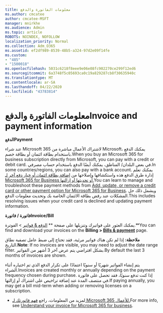 ```yaml
---
title: معلومات الفاتورة والدفع
ms.author: cmcatee
author: cmcatee-MSFT
manager: mnirkhe
ms.audience: Admin
ms.topic: article
ROBOTS: NOINDEX, NOFOLLOW
localization_priority: Normal
ms.collection: Adm_O365
ms.assetid: ef2df989-8539-48b5-a324-97d2e09f14fe
ms.custom:
- "485"
- "1500018"
ms.openlocfilehash: 5031c6218f8eee9e06e08fc902270ce299f12ed6
ms.sourcegitcommit: 6a3748f5c05693ca0c19a829287cb8f30635940c
ms.translationtype: MT
ms.contentlocale: ar-SA
ms.lasthandoff: 04/22/2020
ms.locfileid: "43783814"
---
```

# <a name="invoice-and-payment-information"></a><span data-ttu-id="0ca0c-102">معلومات الفاتورة والدفع</span><span class="sxs-lookup"><span data-stu-id="0ca0c-102">Invoice and payment information</span></span>

<span data-ttu-id="0ca0c-103">**الدفع**</span><span class="sxs-lookup"><span data-stu-id="0ca0c-103">**Payment**</span></span>

<span data-ttu-id="0ca0c-104">عند شراء Microsoft 365 لاشتراك الأعمال مباشرة من Microsoft، يمكنك الدفع باستخدام بطاقة ائتمان أو بطاقة خصم.</span><span class="sxs-lookup"><span data-stu-id="0ca0c-104">When you buy an Microsoft 365 for business subscription directly from Microsoft, you can pay with a credit or debit card.</span></span>  <span data-ttu-id="0ca0c-105">في بعض البلدان/ المناطق، يمكنك أيضًا الدفع باستخدام حساب مصرفي.</span><span class="sxs-lookup"><span data-stu-id="0ca0c-105">In some countries/regions, you can also pay with a bank account.</span></span>  <span data-ttu-id="0ca0c-106">يمكنك تعلم إدارة طرق الدفع هذه واستكشافها وإصلاحها من [إضافة بطاقة ائتمان أو خيار دفع آخر لـ Microsoft 365 for Business أو تحديثها أو إزالتها.](https://go.microsoft.com/fwlink/?linkid=2118133)</span><span class="sxs-lookup"><span data-stu-id="0ca0c-106">You can learn to manage and troubleshoot these payment methods from [Add, update, or remove a credit card or other payment option for Microsoft 365 for Business](https://go.microsoft.com/fwlink/?linkid=2118133).</span></span>  <span data-ttu-id="0ca0c-107">ويشمل ذلك حل المشكلات عند رفض بطاقة الائتمان الخاصة بك وتحديث معلومات الدفع.</span><span class="sxs-lookup"><span data-stu-id="0ca0c-107">This includes resolving issues when your credit card is declined and updating payment information.</span></span>

<span data-ttu-id="0ca0c-108">**فاتورة / فاتورة**</span><span class="sxs-lookup"><span data-stu-id="0ca0c-108">**Invoice/Bill**</span></span>

<span data-ttu-id="0ca0c-109">يمكنك العثور على فواتيرك وتنزيلها على صفحة \*\* [الدفع & فواتير](https://go.microsoft.com/fwlink/p/?linkid=848039) > الفوترة.\*\*</span><span class="sxs-lookup"><span data-stu-id="0ca0c-109">You can find and download your invoices on the **Billing > [Bills & payment](https://go.microsoft.com/fwlink/p/?linkid=848039)** page.</span></span>  

<span data-ttu-id="0ca0c-110">**ملاحظة:** إذا لم تكن هناك فواتير مرئية، فقد تحتاج إلى ضبط عامل تصفية نطاق التاريخ.</span><span class="sxs-lookup"><span data-stu-id="0ca0c-110">**Note**: If no invoices are visible, you may need to adjust the date range filter.</span></span>  <span data-ttu-id="0ca0c-111">بشكل افتراضي يتم عرض آخر 3 أشهر من الفواتير.</span><span class="sxs-lookup"><span data-stu-id="0ca0c-111">By default the last 3 months of invoices are shown.</span></span>

<span data-ttu-id="0ca0c-112">يتم إنشاء الفواتير شهريًا أو سنويًا اعتمادًا على تكرار الدفع الذي تم اختياره أثناء الشراء.</span><span class="sxs-lookup"><span data-stu-id="0ca0c-112">Invoices are created monthly or annually depending on the payment frequency chosen during purchase.</span></span>  <span data-ttu-id="0ca0c-113">إذا كنت تدفع سنويًا، فقد تحصل على فاتورة في منتصف المدة عند إضافة تراخيص على اشتراك أو إزالتها.</span><span class="sxs-lookup"><span data-stu-id="0ca0c-113">If paying annually, you may get a bill mid-term when adding or removing licenses on a subscription.</span></span>
 
- <span data-ttu-id="0ca0c-114">لمزيد من المعلومات، راجع [فهم فاتورتك لـ Microsoft 365 للأعمال.](https://go.microsoft.com/fwlink/?linkid=2119101)</span><span class="sxs-lookup"><span data-stu-id="0ca0c-114">For more info, see [Understand your invoice for Microsoft 365 for business](https://go.microsoft.com/fwlink/?linkid=2119101).</span></span>
